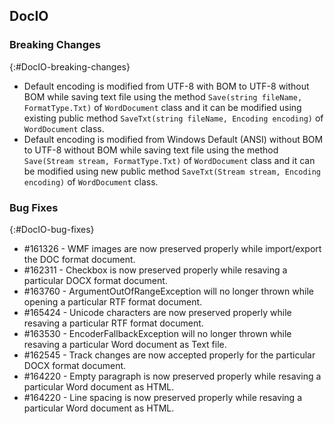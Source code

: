 ## DocIO

### Breaking Changes
{:#DocIO-breaking-changes}

* Default encoding is modified from UTF-8 with BOM to UTF-8 without BOM while saving text file using the method `Save(string fileName, FormatType.Txt)` of `WordDocument` class and it can be modified using existing public method `SaveTxt(string fileName, Encoding encoding)` of `WordDocument` class.
* Default encoding is modified from Windows Default (ANSI) without BOM to UTF-8 without BOM while saving text file using the method `Save(Stream stream, FormatType.Txt)` of `WordDocument` class and it can be modified using new public method `SaveTxt(Stream stream, Encoding encoding)` of `WordDocument` class.

### Bug Fixes
{:#DocIO-bug-fixes}

* \#161326 - WMF images are now preserved properly while import/export the DOC format document.
* \#162311 - Checkbox is now preserved properly while resaving a particular DOCX format document.
* \#163760 - ArgumentOutOfRangeException will no longer thrown while opening a particular RTF format document.
* \#165424 - Unicode characters are now preserved properly while resaving a particular RTF format document.
* \#163530 - EncoderFallbackException will no longer thrown while resaving a particular Word document as Text file.
* \#162545 - Track changes are now accepted properly for the particular DOCX format document.
* \#164220 - Empty paragraph is now preserved properly while resaving a particular Word document as HTML.
* \#164220 - Line spacing is now preserved properly while resaving a particular Word document as HTML.
